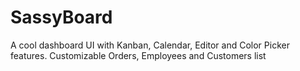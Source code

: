 # SassyBoard

A cool dashboard UI with Kanban, Calendar, Editor and Color Picker features. Customizable Orders, Employees and Customers list
